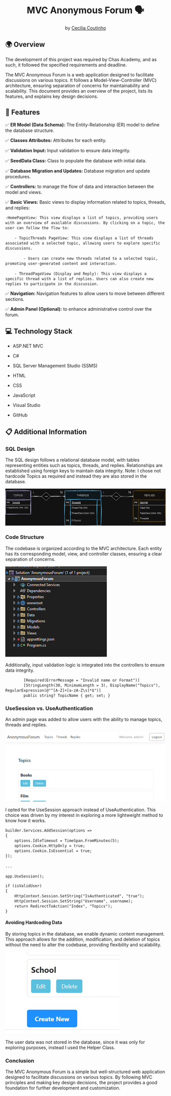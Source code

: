 ﻿
<h1 align="center">MVC Anonymous Forum 🗣️</h1>

<p align = center>
by <a href="https://github.com/Cecilia-Coutinho">Cecilia Coutinho</a>
</p>

## 🌍 Overview

The development of this project was required by Chas Academy, and as such, it followed the specified requirements and deadline. 

The MVC Anonymous Forum is a web application designed to facilitate discussions on various topics. It follows a Model-View-Controller (MVC) architecture, ensuring separation of concerns for maintainability and scalability. This document provides an overview of the project, lists its features, and explains key design decisions.

## 🚀 Features

✅ **ER Model (Data Schema):** The Entity-Relationship (ER) model to define the database structure.

✅ **Classes Attributes:** Attributes for each entity.

✅ **Validation Input:** Input validation to ensure data integrity.

✅ **SeedData Class:** Class to populate the database with initial data.

✅ **Database Migration and Updates:** Database migration and update procedures.

✅ **Controllers:** to manage the flow of data and interaction between the model and views.

✅ **Basic Views:** Basic views to display information related to topics, threads, and replies:

	-HomePageView: This view displays a list of topics, providing users with an overview of available discussions. By clicking on a topic, the user can follow the flow to:

		- TopicThreads PageView: This view displays a list of threads associated with a selected topic, allowing users to explore specific discussions.

			- Users can create new threads related to a selected topic, promoting user-generated content and interaction.

		- ThreadPageView (Display and Reply): This view displays a specific thread with a list of replies. Users can also create new replies to participate in the discussion.

✅ **Navigation:** Navigation features to allow users to move between different sections.

✅ **Admin Panel (Optional):** to enhance administrative control over the forum.

## 💻 Technology Stack

* ASP.NET MVC

* C#

* SQL Server Management Studio (SSMS)

* HTML

* CSS

* JavaScript

* Visual Studio

* GitHub


## 📋 Additional Information

### SQL Design

The SQL design follows a relational database model, with tables representing entities such as topics, threads, and replies. Relationships are established using foreign keys to maintain data integrity. Note: I chose not hardcode Topics as required and instead they are also stored in the database.

![ER Model](/AnonymousForum/wwwroot/Images/ER-Model-AnonymousForum.jpg)


### Code Structure

The codebase is organized according to the MVC architecture. Each entity has its corresponding model, view, and controller classes, ensuring a clear separation of concerns. 


![Code Structure](AnonymousForum/wwwroot/Images/mvc-codeStructure.PNG)

Additionally, input validation logic is integrated into the controllers to ensure data integrity.

```
        [Required(ErrorMessage = "Invalid name or Format")]
        [StringLength(30, MinimumLength = 3), DisplayName("Topics"), RegularExpression(@"^[A-Z]+[a-zA-Z\s]*$")]
        public string? TopicName { get; set; }
```

### UseSession vs. UseAuthentication

An admin page was added to allow users with the ability to manage topics, threads and replies. 

![Admin Login](AnonymousForum/wwwroot/Images/admin-page.PNG)

I opted for the UseSession approach instead of UseAuthentication. This choice was driven by my interest in exploring a more lightweight method to know how it works. 

```
builder.Services.AddSession(options =>
{
    options.IdleTimeout = TimeSpan.FromMinutes(5);
    options.Cookie.HttpOnly = true;
    options.Cookie.IsEssential = true;
});

...

app.UseSession();

```

```
if (isValidUser)
{
    HttpContext.Session.SetString("IsAuthenticated", "true");
    HttpContext.Session.SetString("Username", username);
    return RedirectToAction("Index", "Topics");
}
```
#### Avoiding Hardcoding Data

By storing topics in the database, we enable dynamic content management. This approach allows for the addition, modification, and deletion of topics without the need to alter the codebase, providing flexibility and scalability.

![Admin Topics Page](AnonymousForum/wwwroot/Images/admin-topics-edition.PNG)

The user data was not stored in the database, since it was only for exploring purposes, instead I used the Helper Class.


### Conclusion

The MVC Anonymous Forum is a simple but well-structured web application designed to facilitate discussions on various topics. By following MVC principles and making key design decisions, the project provides a good foundation for further development and customization.

